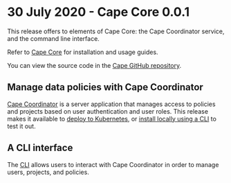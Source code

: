 # 30 July 2020 - Cape Core 0.0.1

This release offers to elements of Cape Core: the Cape Coordinator service, and the command line interface.

Refer to [Cape Core](/cape-core/) for installation and usage guides.

You can view the source code in the [Cape GitHub repository](https://github.com/capeprivacy/cape).

## Manage data policies with Cape Coordinator

[Cape Coordinator](/cape-core/coordinator/) is a server application that manages access to policies and projects based on user authentication and user roles. This release makes it available to [deploy to Kubernetes](/cape-core/coordinator/kubernetes/), or [install locally using a CLI](/cape-core/coordinator/local-cli/) to test it out.

## A CLI interface

The [CLI](/cape-core/cli/) allows users to interact with Cape Coordinator in order to manage users, projects, and policies.